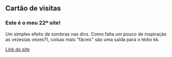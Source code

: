 ## Cartão de visitas
### Este é o meu 22º site!

Um simples efeito de sombras nas divs. Como falta um pouco de inspiração as vezes(as vezes?), coisas mais "fáceis" são uma saída para o tédio kk.

[Link do site](https://arcmarcos.netlify.app/sites/22_boxshadow/index.html)
